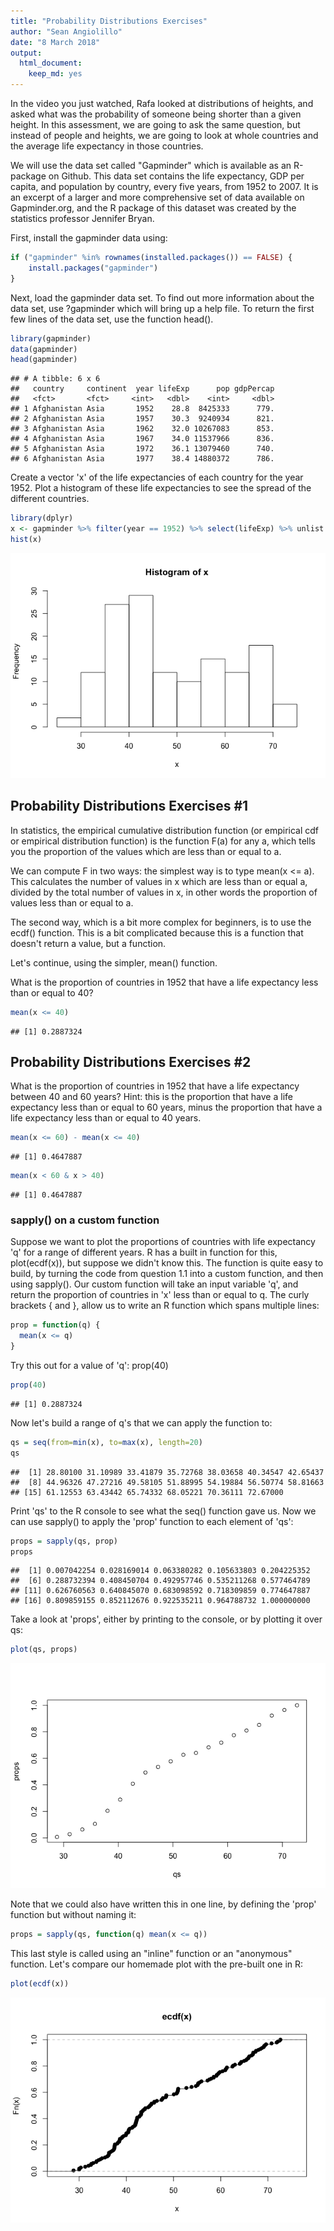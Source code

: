```yaml
---
title: "Probability Distributions Exercises"
author: "Sean Angiolillo"
date: "8 March 2018"
output: 
  html_document: 
    keep_md: yes
---
```




In the video you just watched, Rafa looked at distributions of heights, and asked what was the probability of someone being shorter than a given height. In this assessment, we are going to ask the same question, but instead of people and heights, we are going to look at whole countries and the average life expectancy in those countries.

We will use the data set called "Gapminder" which is available as an R-package on Github. This data set contains the life expectancy, GDP per capita, and population by country, every five years, from 1952 to 2007. It is an excerpt of a larger and more comprehensive set of data available on Gapminder.org, and the R package of this dataset was created by the statistics professor Jennifer Bryan.

First, install the gapminder data using:


```r
if ("gapminder" %in% rownames(installed.packages()) == FALSE) {
    install.packages("gapminder")
}
```

Next, load the gapminder data set. To find out more information about the data set, use ?gapminder which will bring up a help file. To return the first few lines of the data set, use the function head().


```r
library(gapminder)
data(gapminder)
head(gapminder)
```

```
## # A tibble: 6 x 6
##   country     continent  year lifeExp      pop gdpPercap
##   <fct>       <fct>     <int>   <dbl>    <int>     <dbl>
## 1 Afghanistan Asia       1952    28.8  8425333      779.
## 2 Afghanistan Asia       1957    30.3  9240934      821.
## 3 Afghanistan Asia       1962    32.0 10267083      853.
## 4 Afghanistan Asia       1967    34.0 11537966      836.
## 5 Afghanistan Asia       1972    36.1 13079460      740.
## 6 Afghanistan Asia       1977    38.4 14880372      786.
```

Create a vector 'x' of the life expectancies of each country for the year 1952. Plot a histogram of these life expectancies to see the spread of the different countries.


```r
library(dplyr)
x <- gapminder %>% filter(year == 1952) %>% select(lifeExp) %>% unlist
hist(x)
```

![](probability_distributions_exercises_files/figure-html/unnamed-chunk-3-1.png)<!-- -->


## Probability Distributions Exercises #1

In statistics, the empirical cumulative distribution function (or empirical cdf or empirical distribution function) is the function F(a) for any a, which tells you the proportion of the values which are less than or equal to a.

We can compute F in two ways: the simplest way is to type mean(x <= a). This calculates the number of values in x which are less than or equal a, divided by the total number of values in x, in other words the proportion of values less than or equal to a.

The second way, which is a bit more complex for beginners, is to use the ecdf() function. This is a bit complicated because this is a function that doesn't return a value, but a function.

Let's continue, using the simpler, mean() function.

What is the proportion of countries in 1952 that have a life expectancy less than or equal to 40?


```r
mean(x <= 40)
```

```
## [1] 0.2887324
```

 
## Probability Distributions Exercises #2

What is the proportion of countries in 1952 that have a life expectancy between 40 and 60 years? Hint: this is the proportion that have a life expectancy less than or equal to 60 years, minus the proportion that have a life expectancy less than or equal to 40 years.


```r
mean(x <= 60) - mean(x <= 40)
```

```
## [1] 0.4647887
```

```r
mean(x < 60 & x > 40)
```

```
## [1] 0.4647887
```

### sapply() on a custom function
Suppose we want to plot the proportions of countries with life expectancy 'q' for a range of different years. R has a built in function for this, plot(ecdf(x)), but suppose we didn't know this. The function is quite easy to build, by turning the code from question 1.1 into a custom function, and then using sapply(). Our custom function will take an input variable 'q', and return the proportion of countries in 'x' less than or equal to q. The curly brackets { and }, allow us to write an R function which spans multiple lines:


```r
prop = function(q) {
  mean(x <= q)
}
```

Try this out for a value of 'q':  prop(40)


```r
prop(40)
```

```
## [1] 0.2887324
```


Now let's build a range of q's that we can apply the function to:


```r
qs = seq(from=min(x), to=max(x), length=20)
qs
```

```
##  [1] 28.80100 31.10989 33.41879 35.72768 38.03658 40.34547 42.65437
##  [8] 44.96326 47.27216 49.58105 51.88995 54.19884 56.50774 58.81663
## [15] 61.12553 63.43442 65.74332 68.05221 70.36111 72.67000
```

Print 'qs' to the R console to see what the seq() function gave us. Now we can use sapply() to apply the 'prop' function to each element of 'qs':


```r
props = sapply(qs, prop)
props
```

```
##  [1] 0.007042254 0.028169014 0.063380282 0.105633803 0.204225352
##  [6] 0.288732394 0.408450704 0.492957746 0.535211268 0.577464789
## [11] 0.626760563 0.640845070 0.683098592 0.718309859 0.774647887
## [16] 0.809859155 0.852112676 0.922535211 0.964788732 1.000000000
```

Take a look at 'props', either by printing to the console, or by plotting it over qs:


```r
plot(qs, props)
```

![](probability_distributions_exercises_files/figure-html/unnamed-chunk-10-1.png)<!-- -->

Note that we could also have written this in one line, by defining the 'prop' function but without naming it:


```r
props = sapply(qs, function(q) mean(x <= q))
```

This last style is called using an "inline" function or an "anonymous" function. Let's compare our homemade plot with the pre-built one in R:


```r
plot(ecdf(x))
```

![](probability_distributions_exercises_files/figure-html/unnamed-chunk-12-1.png)<!-- -->
